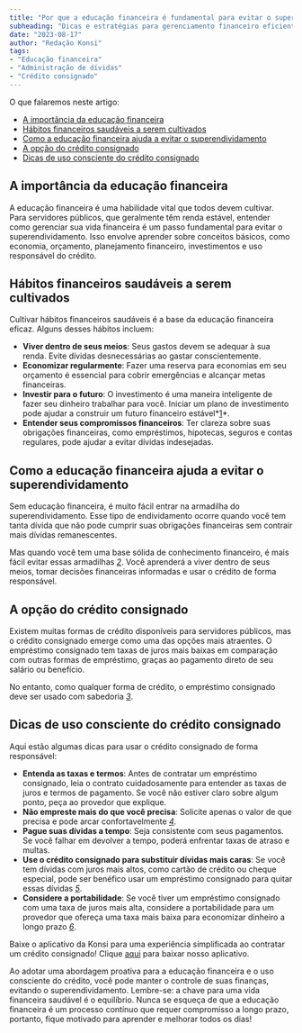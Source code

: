```yaml
---
title: "Por que a educação financeira é fundamental para evitar o superendividamento"
subheading: "Dicas e estratégias para gerenciamento financeiro eficiente para servidores públicos"
date: "2023-08-17"
author: "Redação Konsi"
tags: 
- "Educação financeira"
- "Administração de dívidas"
- "Crédito consignado"
---
```


O que falaremos neste artigo:

- [A importância da educação financeira](#a-importância-da-educação-financeira)
- [Hábitos financeiros saudáveis a serem cultivados](#hábitos-financeiros-saudáveis-a-serem-cultivados)
- [Como a educação financeira ajuda a evitar o superendividamento](#como-a-educação-financeira-ajuda-a-evitar-o-superendividamento)
- [A opção do crédito consignado](#a-opção-do-crédito-consignado)
- [Dicas de uso consciente do crédito consignado](#dicas-de-uso-consciente-do-crédito-consignado)

## A importância da educação financeira

A educação financeira é uma habilidade vital que todos devem cultivar. Para servidores públicos, que geralmente têm renda estável, entender como gerenciar sua vida financeira é um passo fundamental para evitar o superendividamento. Isso envolve aprender sobre conceitos básicos, como economia, orçamento, planejamento financeiro, investimentos e uso responsável do crédito.

## Hábitos financeiros saudáveis a serem cultivados

Cultivar hábitos financeiros saudáveis é a base da educação financeira eficaz. Alguns desses hábitos incluem:

- **Viver dentro de seus meios**: Seus gastos devem se adequar à sua renda. Evite dívidas desnecessárias ao gastar conscientemente.
- **Economizar regularmente**: Fazer uma reserva para economias em seu orçamento é essencial para cobrir emergências e alcançar metas financeiras.
- **Investir para o futuro**: O investimento é uma maneira inteligente de fazer seu dinheiro trabalhar para você. Iniciar um plano de investimento pode ajudar a construir um futuro financeiro estável*[1](como-constituir-uma-carteira-de-investimento-segura-e-lucrativa-para-servidores-publicos.md)*.
- **Entender seus compromissos financeiros**: Ter clareza sobre suas obrigações financeiras, como empréstimos, hipotecas, seguros e contas regulares, pode ajudar a evitar dívidas indesejadas.

## Como a educação financeira ajuda a evitar o superendividamento

Sem educação financeira, é muito fácil entrar na armadilha do superendividamento. Esse tipo de endividamento ocorre quando você tem tanta dívida que não pode cumprir suas obrigações financeiras sem contrair mais dívidas remanescentes.

Mas quando você tem uma base sólida de conhecimento financeiro, é mais fácil evitar essas armadilhas *[2](como-identificar-e-evitar-armadilhas-financeiras-um-guia-para-servidores-pblicos.md)*. Você aprenderá a viver dentro de seus meios, tomar decisões financeiras informadas e usar o crédito de forma responsável.

## A opção do crédito consignado

Existem muitas formas de crédito disponíveis para servidores públicos, mas o crédito consignado emerge como uma das opções mais atraentes. O empréstimo consignado tem taxas de juros mais baixas em comparação com outras formas de empréstimo, graças ao pagamento direto de seu salário ou benefício.

No entanto, como qualquer forma de crédito, o empréstimo consignado deve ser usado com sabedoria *[3](um-guia-para-contratar-crdito-consignado-de-forma-responsvel.md)*.

## Dicas de uso consciente do crédito consignado

Aqui estão algumas dicas para usar o crédito consignado de forma responsável:

- **Entenda as taxas e termos**: Antes de contratar um empréstimo consignado, leia o contrato cuidadosamente para entender as taxas de juros e termos de pagamento. Se você não estiver claro sobre algum ponto, peça ao provedor que explique.
- **Não empreste mais do que você precisa**: Solicite apenas o valor de que precisa e pode arcar confortavelmente *[4](dicas-para-evitar-o-superendividamento-com-o-crédito-consignado.md)*.
- **Pague suas dívidas a tempo**: Seja consistente com seus pagamentos. Se você falhar em devolver a tempo, poderá enfrentar taxas de atraso e multas.
- **Use o crédito consignado para substituir dívidas mais caras**: Se você tem dívidas com juros mais altos, como cartão de crédito ou cheque especial, pode ser benéfico usar um empréstimo consignado para quitar essas dívidas *[5](como-usar-o-crdito-consignado-para-quitar-dvidas-caras.md)*.
- **Considere a portabilidade**: Se você tiver um empréstimo consignado com uma taxa de juros mais alta, considere a portabilidade para um provedor que ofereça uma taxa mais baixa para economizar dinheiro a longo prazo *[6](benefcios-da-portabilidade-de-crdito-consignado-para-servidores-pblicos.md)*.

Baixe o aplicativo da Konsi para uma experiência simplificada ao contratar um crédito consignado! Clique [aqui](konsi.com.br/appDownload) para baixar nosso aplicativo.

Ao adotar uma abordagem proativa para a educação financeira e o uso consciente do crédito, você pode manter o controle de suas finanças, evitando o superendividamento. Lembre-se: a chave para uma vida financeira saudável é o equilíbrio. Nunca se esqueça de que a educação financeira é um processo contínuo que requer compromisso a longo prazo, portanto, fique motivado para aprender e melhorar todos os dias!